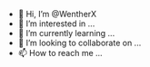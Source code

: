 - 👋 Hi, I’m @WentherX
- 👀 I’m interested in ...
- 🌱 I’m currently learning ...
- 💞️ I’m looking to collaborate on ...
- 📫 How to reach me ...

<!---
WentherX/WentherX is a ✨ special ✨ repository because its `README.md` (this file) appears on your GitHub profile.
You can click the Preview link to take a look at your changes.
--->

